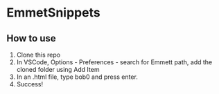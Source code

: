 # EmmetSnippets

## How to use

1. Clone this repo
2. In VSCode, Options - Preferences - search for Emmett path, add the cloned folder using Add Item
3. In an .html file, type bob0 and press enter.
4. Success!
